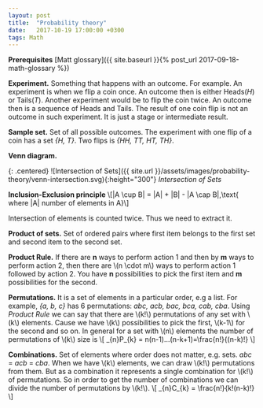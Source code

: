 ```yaml
---
layout: post
title:  "Probability theory"
date:   2017-10-19 17:00:00 +0300
tags: Math
---
```


**Prerequisites** [Matt glossary]({{ site.baseurl }}{% post_url 2017-09-18-math-glossary %})

**Experiment.** Something that happens with an outcome. For example. An experiment is when we flip a coin once. An outcome then is either Heads(*H*) or Tails(*T*). Another experiment would be to flip the coin twice. An outcome then is a sequence of Heads and Tails. The result of one coin flip is not an outcome in such experiment. It is just a stage or intermediate result.

**Sample set.** Set of all possible outcomes. The experiment with one flip of a coin has a set *{H, T}*. Two flips is *{HH, TT, HT, TH}*.

**Venn diagram.**

{: .centered}
![Intersection of Sets]({{ site.url }}/assets/images/probability-theory/venn-intersection.svg){:height="300"}
*Intersection of Sets*

**Inclusion-Exclusion principle**
\\[|A \cup B| = |A| + |B| - |A \cap B|,\text{ where |A| number of elements in A}\\]

Intersection of elements is counted twice. Thus we need to extract it.

**Product of sets.** Set of ordered pairs where first item belongs to the first set and second item to the second set.

**Product Rule.** If there are **n** ways to perform action 1 and then by **m** ways to perform action
2, then there are \\(n \cdot m\\) ways to perform action 1 followed by action 2. You have **n** possibilities to pick the first item and **m** possibilities for the second.

**Permutations.** It is a set of elements in a particular order, e.g a list. For example, *{a, b, c}* has 6 permutations: *abc, acb, bac, bca, cab, cba*. Using *Product Rule* we can say that there are \\(k!\\) permutations of any set with \\(k\\) elements. Cause we have \\(k\\) possibilities to pick the first, \\(k-1\\) for the second and so on. In general for a set with \\(n\\) elements the number of permutations of \\(k\\) size is
\\[ \_{n}P_{k} = n(n-1)...(n-k+1)=\frac{n!}{(n-k)!} \\]

**Combinations.** Set of elements where order does not matter, e.g. sets. *abc* = *acb* = *cba*. When we have \\(k\\) elements, we can draw \\(k!\\) permutations from them. But as a combination it represents a single combination for \\(k!\\) of permutations. So in order to get the number of combinations we can divide the number of permutations by \\(k!\\).
\\[ \_{n}C_{k} = \frac{n!}{k!(n-k)!} \\]
